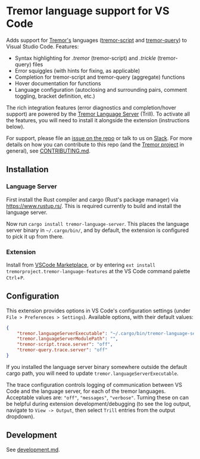 # Tremor language support for VS Code

Adds support for [Tremor's](https://www.tremor.rs/) languages ([tremor-script](https://docs.tremor.rs/tremor-script/) and [tremor-query](https://docs.tremor.rs/tremor-query/)) to Visual Studio Code. Features:

* Syntax highlighting for *.tremor* (tremor-script) and *.trickle* (tremor-query) files
* Error squiggles (with hints for fixing, as applicable)
* Completion for tremor-script and tremor-query (aggregate) functions
* Hover documentation for functions
* Language configuration (autoclosing and surrounding pairs, comment toggling, bracket definition, etc.)

The rich integration features (error diagnostics and completion/hover support) are powered by the [Tremor Language Server](https://github.com/wayfair-tremor/tremor-language-server/) (Trill). To activate all the features, you will need to install it alongside the extension (instructions below).

For support, please file an [issue on the repo](https://github.com/wayfair-tremor/tremor-vscode/issues/new) or talk to us on [Slack](https://chat.tremor.rs). For more details on how you can contribute to this repo (and the [Tremor project](https://www.tremor.rs/) in general), see [CONTRIBUTING.md](CONTRIBUTING.md).


## Installation

### Language Server

First install the Rust compiler and cargo (Rust's package manager) via https://www.rustup.rs/. This is required currently to build and install the language server.

Now run `cargo install tremor-language-server`. This places the language server binary in `~/.cargo/bin/`, and by default, the extension is configured to pick it up from there.

### Extension

Install from [VSCode Marketplace](https://marketplace.visualstudio.com/items?itemName=tremorproject.tremor-language-features), or by entering `ext install tremorproject.tremor-language-features` at the VS Code command palette `Ctrl`+`P`.


## Configuration

This extension provides options in VS Code's configuration settings (under `File > Preferences > Settings`). Available options, with their default values:

```json
{
    "tremor.languageServerExecutable": "~/.cargo/bin/tremor-language-server",
    "tremor.languageServerModulePath": "",
    "tremor-script.trace.server": "off",
    "tremor-query.trace.server": "off"
}
```

If you installed the language server binary somewhere outside the default cargo path, you will need to update `tremor.languageServerExecutable`.

The trace configuration controls logging of communication between VS Code and the language server, for each of the tremor languages. Acceptable values are: `"off"`, `"messages"`, `"verbose"`. Turning these on can be helpful during extension development/debugging (to see the log output, navigate to `View -> Output`, then select `Trill` entries from the output dropdown).


## Development

See [development.md](development.md).
